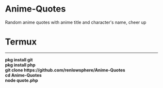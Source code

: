 # Anime-Quotes
Random anime quotes with anime title and character's name, cheer up
# Termux
<hr><b>
pkg install git<br>
pkg install php<br>
git clone https://github.com/renlowsphere/Anime-Quotes<br>
cd Anime-Quotes<br>
node quote.php
